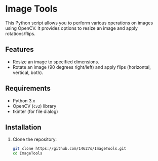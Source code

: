 # Image Tools

This Python script allows you to perform various operations on images using OpenCV. It provides options to resize an image and apply rotations/flips.

## Features

- Resize an image to specified dimensions.
- Rotate an image (90 degrees right/left) and apply flips (horizontal, vertical, both).

## Requirements

- Python 3.x
- OpenCV (`cv2`) library
- tkinter (for file dialog)

## Installation

1. Clone the repository:
   ```bash
   git clone https://github.com/14627s/ImageTools.git
   cd ImageTools
